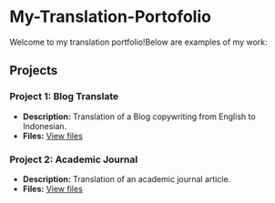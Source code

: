 # My-Translation-Portofolio
Welcome to my translation portfolio!Below are examples of my work:

## Projects

### Project 1: Blog Translate
- **Description:** Translation of a Blog copywriting from English to Indonesian.
- **Files:** [View files](https://github.com/users/Ayasoraya11/projects/3/views/1?pane=issue&itemId=72383150)

### Project 2: Academic Journal
- **Description:** Translation of an academic journal article.
- **Files:** [View files](https://github.com/Ayasoraya11/My-Translation-Portofolio/issues/1)
